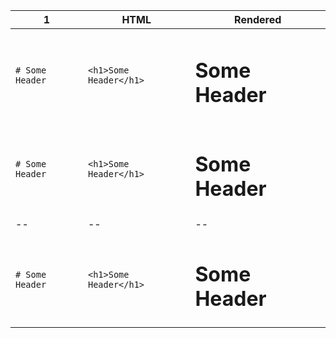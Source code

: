 |1 | HTML | Rendered |
| -- | -- | -- |
| `# Some Header` | `<h1>Some Header</h1>` | <h1>Some Header</h1> || -- | -- | -- |
| `# Some Header` | `<h1>Some Header</h1>` | <h1>Some Header</h1> |
| -- | -- | -- |
| `# Some Header` | `<h1>Some Header</h1>` | <h1>Some Header</h1> |

